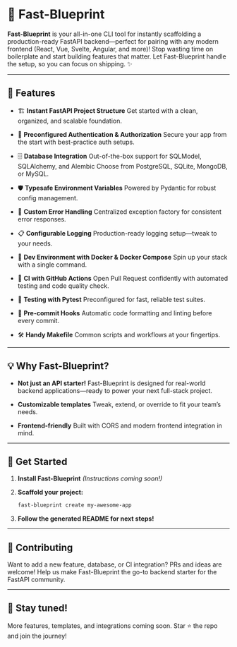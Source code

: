 # 🚀 Fast-Blueprint

**Fast-Blueprint** is your all-in-one CLI tool for instantly scaffolding a production-ready FastAPI backend—perfect for pairing with any modern frontend (React, Vue, Svelte, Angular, and more)!
Stop wasting time on boilerplate and start building features that matter.
Let Fast-Blueprint handle the setup, so you can focus on shipping. ✨

---

## 🎯 Features

- 🏗️ **Instant FastAPI Project Structure**
  Get started with a clean, organized, and scalable foundation.

- 🔐 **Preconfigured Authentication & Authorization**
  Secure your app from the start with best-practice auth setups.

- 🗄️ **Database Integration**
  Out-of-the-box support for SQLModel, SQLAlchemy, and Alembic
  Choose from PostgreSQL, SQLite, MongoDB, or MySQL.

- 🛡️ **Typesafe Environment Variables**
  Powered by Pydantic for robust config management.

- 🚨 **Custom Error Handling**
  Centralized exception factory for consistent error responses.

- 📋 **Configurable Logging**
  Production-ready logging setup—tweak to your needs.

- 🐳 **Dev Environment with Docker & Docker Compose**
  Spin up your stack with a single command.

- 🤖 **CI with GitHub Actions**
  Open Pull Request confidently with automated testing and code quality check.

- 🧪 **Testing with Pytest**
  Preconfigured for fast, reliable test suites.

- 🧹 **Pre-commit Hooks**
  Automatic code formatting and linting before every commit.

- 🛠️ **Handy Makefile**
  Common scripts and workflows at your fingertips.

---

## 💡 Why Fast-Blueprint?

- **Not just an API starter!**
  Fast-Blueprint is designed for real-world backend applications—ready to power your next full-stack project.

- **Customizable templates**
  Tweak, extend, or override to fit your team’s needs.

- **Frontend-friendly**
  Built with CORS and modern frontend integration in mind.

---

## 🏁 Get Started

1. **Install Fast-Blueprint**
   _(Instructions coming soon!)_

2. **Scaffold your project:**
   ```bash
   fast-blueprint create my-awesome-app
   ```

3. **Follow the generated README for next steps!**

---

## 🤝 Contributing

Want to add a new feature, database, or CI integration? PRs and ideas are welcome!
Help us make Fast-Blueprint the go-to backend starter for the FastAPI community.

---

## 📣 Stay tuned!

More features, templates, and integrations coming soon.
Star ⭐ the repo and join the journey!
